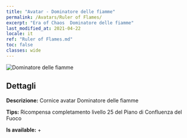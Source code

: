 ```yaml
---
title: "Avatar - Dominatore delle fiamme"
permalink: /Avatars/Ruler of Flames/
excerpt: "Era of Chaos  Dominatore delle fiamme"
last_modified_at: 2021-04-22
locale: it
ref: "Ruler of Flames.md"
toc: false
classes: wide
---
```

 ![Dominatore delle fiamme](/images/a/avatarFrame_39.png)

## Dettagli

 **Descrizione:** Cornice avatar Dominatore delle fiamme 

 **Tips:** Ricompensa completamento livello 25 del Piano di Confluenza del Fuoco 

 **Is available:**  + 

